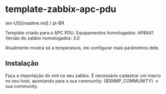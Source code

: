 # template-zabbix-apc-pdu

(en-US)[readme.md] / pt-BR

Template criado para o APC PDU.
Equipamentos homologados: AP8841
Versão do zabbix homologados: 3.0

Atualmente mostra só a temperatura, irei configurar mais parâmetros dele.

## Instalação ##

Faça a importação do xml no seu zabbix. É necessário cadastrar um macro no seu host, apontando para a sua community:
{$SNMP_COMMUNITY} -> sua community.
